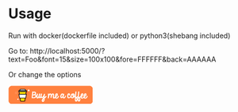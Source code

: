 # Usage

Run with docker(dockerfile included) or python3(shebang included)

Go to:
http://localhost:5000/?text=Foo&font=15&size=100x100&fore=FFFFFF&back=AAAAAA

Or change the options

[![Buy Me A Coffee](bmc.png)](https://www.buymeacoffee.com/TXJ4cEK)